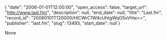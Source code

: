 {
  "date": "2006-01-01T12:00:00", 
  "open_access": false, 
  "target_url": "http://www.last.fm/", 
  "description": null, 
  "end_date": null, 
  "title": "Last.fm", 
  "record_id": "20060101T120000/HICWrC1W4cUhtgWqO5sVHw==", 
  "publisher": "last.fm", 
  "slug": 13493, 
  "start_date": null
}

None